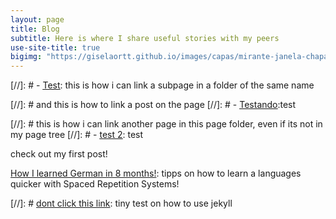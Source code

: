 ```yaml
---
layout: page
title: Blog
subtitle: Here is where I share useful stories with my peers
use-site-title: true
bigimg: "https://giselaortt.github.io/images/capas/mirante-janela-chapada-veadeiros.jpg"
---
```

 

[//]: # - [<u>Test</u>](blog-post-2): this is how i can link a subpage in a folder of the same name

[//]: # and this is how to link a post on the page
[//]: # - [<u>Testando</u>](../_posts/2020-02-26-flake-it-till-you-make-it.md):test

[//]: # this is how i can link another page in this page folder, even if its not in my page tree
[//]: # - [<u>test 2</u>](books.md): test

check out my first post!

[How I learned German in 8 months!](german.md): tipps on how to learn a languages quicker with Spaced Repetition Systems!



[//]: # [dont click this link](https://giselaortt.github.io/pages/blog/blog-post.md): tiny test on how to use jekyll
